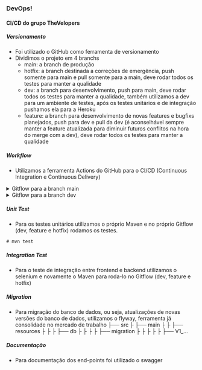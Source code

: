 ### DevOps!

#### CI/CD do grupo TheVelopers

##### Versionamento
- Foi utilizado o GitHub como ferramenta de versionamento
- Dividimos o projeto em 4 branchs
  - main: a branch de produção
  - hotfix: a branch destinada a correções de emergência, push somente para main e pull somente para a main, deve rodar todos os testes para manter a qualidade
  - dev: a branch para desenvolvimento, push para main, deve rodar todos os testes para manter a qualidade, também utilizamos a dev para um ambiente de testes, após os testes unitários e de integração pushamos ela para a Heroku
  - feature: a branch para desenvolvimento de novas features e bugfixs planejados, push para dev e pull da dev (é aconselhável sempre manter a feature atualizada para diminuir futuros conflitos na hora do merge com a dev), deve rodar todos os testes para manter a qualidade

##### Workflow 
- Utilizamos a ferramenta Actions do GitHub para o CI/CD (Continuous Integration e Continuous Delivery)

<details>
<summary>Gitflow para a branch main</summary>

```yaml

name: CI Main

on:
    push:
        branches: [ main ]

jobs:
  clean_build_deploy:
  
    runs-on: ubuntu-latest

    # Setando o ambiente
    environment:
      name: main

    steps:
      - name: Step 1 - checkout
        uses: actions/checkout@v2

      - name: Step 2 - set up JDK 11
        uses: actions/setup-java@v1
        with:
          java-version: 11
      
      - name: Step 3 - cache local Maven repository
        uses: actions/cache@v3
        with:
            path: ~/.m2/repository
            key: ${{ runner.os }}-maven-${{ hashFiles('**/pom.xml') }}
            restore-keys: |
                        ${{ runner.os }}-maven-  
      
      - name: Step 4 - clean and build
        run: mvn -B -DskipTests clean package
    
      - name: Step 5 - build and push docker image
        uses: mr-smithers-excellent/docker-build-push@v4
        with:
            image: jef771/sas-app
            registry: docker.io
            username: ${{ secrets.DOCKER_USERNAME }}
            password: ${{ secrets.DOCKER_PASSWORD }}

```
</details>

<details>
<summary>Gitflow para a branch dev</summary>

```yaml

 name: CI Dev

on:
    push:
        branches: [ dev ]

jobs:

  build_and_test:
    runs-on: ubuntu-latest

    environment:
      name: dev

    steps:
      - name: Step 1 - checkout
        uses: actions/checkout@v2

      - name: Step 2 - set up JDK 11
        uses: actions/setup-java@v1
        with:
          java-version: 11
      
      - name: Step 3- cache Maven packages
        uses: actions/cache@v1
        with:
          path: ~/.m2
          key: ${{ runner.os }}-m2-${{ hashFiles('**/pom.xml') }}
          restore-keys: ${{ runner.os }}-m2

      - name: Step 4 - unit/integration test
        run: mvn test

      - name: Step 5 - deploy heroku
        uses: akhileshns/heroku-deploy@v3.12.12
        with:
          heroku_api_key: ${{secrets.HEROKU_API_KEY}}
          heroku_app_name: "score-analysis-system-back"
          heroku_email: "score.analysis.sytem@gmail.com"

```
</details>

##### Unit Test
- Para os testes unitários utilizamos o próprio Maven e no próprio Gitflow (dev, feature e hotfix) rodamos os testes.

```terminal
# mvn test

```

##### Integration Test
- Para o teste de integração entre frontend e backend utilizamos o selenium e novamente o Maven para roda-lo no Gitflow (dev, feature e hotfix)

##### Migration
- Para migração do banco de dados, ou seja, atualizações de novas versões do banco de dados, utilizamos o flyway, ferramenta já consolidade no mercado de trabalho
├── src
├   ├── main
├   ├    ├── resources
├   ├    ├    ├── db
├   ├    ├    ├    ├── migration
├   ├    ├    ├    ├    ├── V1_...

##### Documentação
- Para documentação dos end-points foi utilizado o swagger
